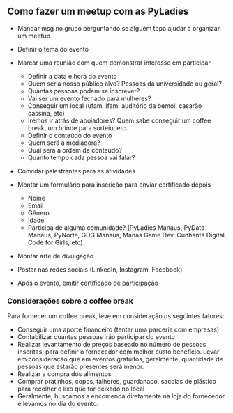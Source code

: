 ## Como fazer um meetup com as PyLadies

* Mandar msg no grupo perguntando se alguém topa ajudar a organizar um meetup

* Definir o tema do evento

* Marcar uma reunião com quem demonstrar interesse em participar
   - Definir a data e hora do evento
   - Quem seria nosso público alvo? Pessoas da universidade ou geral?
   - Quantas pessoas podem se inscrever?
   - Vai ser um evento fechado para mulheres?
   - Conseguir um local (ufam, ifam, auditório da bemol, casarão cassina, etc)
   - Iremos ir atrás de apoiadores? Quem sabe conseguir um coffee break, um brinde para sorteio, etc.
   - Definir o conteúdo do evento
   - Quem será a mediadora?
   - Qual será a ordem de conteúdo?
   - Quanto tempo cada pessoa vai falar?

* Convidar palestrantes para as atividades

* Montar um formulário para inscrição para enviar certificado depois
  - Nome
  - Email
  - Gênero
  - Idade
  - Participa de alguma comunidade? (PyLadies Manaus, PyData Manaus, PyNorte, GDG Manaus, Manas Game Dev, Cunhantã Digital, Code for Girls, etc)

* Montar arte de divulgação
* Postar nas redes sociais (LinkedIn, Instagram, Facebook)
* Após o evento, emitir certificado de participação


### Considerações sobre o coffee break
Para fornecer um coffee break, leve em consideração os seguintes fatores: 
   - Conseguir uma aporte financeiro (tentar uma parceria com empresas)
   - Contabilizar quantas pessoas irão participar do evento
   - Realizar levantamento de preços baseado no número de pessoas inscritas, para definir o fornecedor com melhor custo benefício. Levar em consideração que em eventos gratuitos, geralmente, quantidade de pessoas que estarão presentes será menor. 
   - Realizar a compra dos alimentos
   - Comprar pratinhos, copos, talheres, guardanapo, sacolas de plástico para recolher o lixo que for deixado no local
   - Geralmente, buscamos a encomenda diretamente na loja do fornecedor e levamos no dia do evento.

